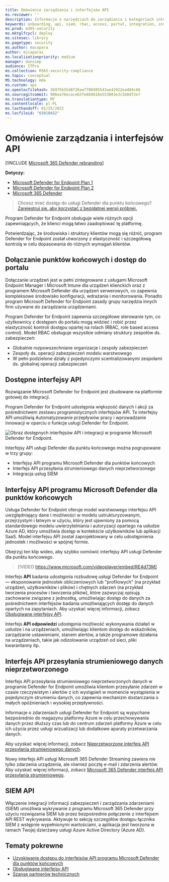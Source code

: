 ```yaml
---
title: Omówienie zarządzania i interfejsów API
ms.reviewer: ''
description: Informacje o narzędziach do zarządzania i kategoriach interfejsu API w programie Microsoft Defender for Endpoint
keywords: onboarding, api, siem, rbac, access, portal, integration, investigation, response, entitys, entity, user context, application context, streaming
ms.prod: m365-security
ms.mktglfcycl: deploy
ms.sitesec: library
ms.pagetype: security
ms.author: macapara
author: mjcaparas
ms.localizationpriority: medium
manager: dansimp
audience: ITPro
ms.collection: M365-security-compliance
ms.topic: conceptual
MS.technology: mde
ms.custom: api
ms.openlocfilehash: 36975b55d8f26ae7788495543ae42922ea404c66
ms.sourcegitcommit: 986ea76ecaceb5fe6b9616e553003e3c5b0df2e7
ms.translationtype: MT
ms.contentlocale: pl-PL
ms.lasthandoff: 01/25/2022
ms.locfileid: "63010432"
---
```

# <a name="overview-of-management-and-apis"></a>Omówienie zarządzania i interfejsów API

[!INCLUDE [Microsoft 365 Defender rebranding](../../includes/microsoft-defender.md)]

**Dotyczy:**
- [Microsoft Defender for Endpoint Plan 1](https://go.microsoft.com/fwlink/p/?linkid=2154037)
- [Microsoft Defender for Endpoint Plan 2](https://go.microsoft.com/fwlink/p/?linkid=2154037)
- [Microsoft 365 Defender](https://go.microsoft.com/fwlink/?linkid=2118804)

> Chcesz mieć dostęp do usługi Defender dla punktu końcowego? [Zarejestruj się, aby korzystać z bezpłatnej wersji próbnej.](https://signup.microsoft.com/create-account/signup?products=7f379fee-c4f9-4278-b0a1-e4c8c2fcdf7e&ru=https://aka.ms/MDEp2OpenTrial?ocid=docs-mgt-apis-abovefoldlink)


Program Defender for Endpoint obsługuje wiele różnych opcji zapewniających, że klienci mogą łatwo zaadoptować tę platformę.

Potwierdzając, że środowiska i struktury klientów mogą się różnić, program Defender for Endpoint został utworzony z elastyczność i szczegółową kontrolą w celu dopasowania do różnych wymagań klientów.

## <a name="endpoint-onboarding-and-portal-access"></a>Dołączanie punktów końcowych i dostęp do portalu

Dołączanie urządzeń jest w pełni zintegrowane z usługami Microsoft Endpoint Manager i Microsoft Intune dla urządzeń klienckich oraz z programem Microsoft Defender dla urządzeń serwerowych, co zapewnia kompleksowe środowisko konfiguracji, wdrażania i monitorowania. Ponadto program Microsoft Defender for Endpoint zasady grupy narzędzia innych firm używane do zarządzania urządzeniami.

Program Defender for Endpoint zapewnia szczegółowe sterowanie tym, co użytkownicy z dostępem do portalu mogą widzieć i robić przez elastyczność kontroli dostępu opartej na rolach (RBAC, role based access control). Model RBAC obsługuje wszystkie odmiany struktury zespołów ds. zabezpieczeń:

- Globalnie rozpowszechniane organizacje i zespoły zabezpieczeń
- Zespoły ds. operacji zabezpieczeń modelu warstwowego
- W pełni podzielone działy z pojedynczymi scentralizowanymi zespołami ds. globalnej operacji zabezpieczeń

## <a name="available-apis"></a>Dostępne interfejsy API

Rozwiązanie Microsoft Defender for Endpoint jest zbudowane na platformie gotowej do integracji.

Program Defender for Endpoint udostępnia większość danych i akcji za pośrednictwem zestawu programistycznych interfejsów API. Te interfejsy API umożliwią Automatyzowanie przepływów pracy i wprowadzanie innowacji w oparciu o funkcje usługi Defender for Endpoint.

![Obraz dostępnych interfejsów API i integracji w programie Microsoft Defender for Endpoint.](images/mdatp-apis.png)

Interfejsy API usługi Defender dla punktu końcowego można pogrupowane w trzy grupy:

- Interfejsy API programu Microsoft Defender dla punktów końcowych
- Interfejs API przesyłania strumieniowego danych nieprzetworzonego
- Integracja usług SIEM

## <a name="microsoft-defender-for-endpoint-apis"></a>Interfejsy API programu Microsoft Defender dla punktów końcowych

Usługa Defender for Endpoint oferuje model warstwowego interfejsu API uwzględniający dane i możliwości w modelu ustrukturyzowanym, przejrzystym i łatwym w użyciu, który jest ujawniony za pomocą standardowego modelu uwierzytelniania i autoryzacji opartego na usłudze Azure AD, który umożliwia dostęp w kontekście użytkowników lub aplikacji SaaS. Model interfejsu API został zaprojektowany w celu udostępnienia jednostek i możliwości w spójnej formie.

Obejrzyj ten klip wideo, aby szybko oomówić interfejsy API usługi Defender dla punktu końcowego.

> [!VIDEO https://www.microsoft.com/videoplayer/embed/RE4d73M]

Interfejs **API** badania udostępnia rozbudowę usługi Defender for Endpoint — eksponowanie jednostek obliczeniowych lub "profilowych" (na przykład urządzeń, użytkowników i plików) i chętnych zdarzeń (na przykład tworzenia procesów i tworzenia plików), które zazwyczaj opisują zachowanie związane z jednostką, umożliwiając dostęp do danych za pośrednictwem interfejsów badania umożliwiających dostęp do danych opartych na zapytaniach. Aby uzyskać więcej informacji, zobacz [Obsługiwane interfejsy API](exposed-apis-list.md).

Interfejs **API odpowiedzi** udostępnia możliwość wykonywania działań w usłudze i na urządzeniach, umożliwiając klientom dostęp do wskaźników, zarządzanie ustawieniami, stanem alertów, a także programowe działania na urządzeniach, takie jak odizolowanie urządzeń od sieci, pliki kwarantanny itp.

## <a name="raw-data-streaming-api"></a>Interfejs API przesyłania strumieniowego danych nieprzetworzonego

Interfejs API przesyłania strumieniowego nieprzetworzonych danych w programie Defender for Endpoint umożliwia klientom przesyłanie zdarzeń w czasie rzeczywistym i alertów z ich wystąpień w momencie wystąpienia w pojedynczym strumieniu danych, co zapewnia mechanizm dostarczania o małych opóźnieniach i wysokiej przepływności.

Informacje o zdarzeniach usługi Defender for Endpoint są wypychane bezpośrednio do magazynu platformy Azure w celu przechowywania danych przez dłuższy czas lub do centrum zdarzeń platformy Azure w celu ich użycia przez usługi wizualizacji lub dodatkowe aparaty przetwarzania danych.

Aby uzyskać więcej informacji, zobacz [Nieprzetworzone interfejs API przesyłania strumieniowego danych](raw-data-export.md).

Nowy interfejs API usługi Microsoft 365 Defender Streaming zawiera nie tylko zdarzenia urządzenia, ale również pocztę e-mail i zdarzenia alertów.
Aby uzyskać więcej informacji, zobacz [Microsoft 365 Defender interfejs API przesyłania strumieniowego](../defender/streaming-api.md).

## <a name="siem-api"></a>SIEM API

Włączenie integracji informacji zabezpieczeń i zarządzania zdarzeniami (SIEM) umożliwia wykrywanie z programu Microsoft 365 Defender przy użyciu rozwiązania SIEM lub przez bezpośrednie połączenie z interfejsem API REST wykrywania. Aktywuje to sekcję szczegółów dostępu łącznika SIEM z wstępnie wypełnionymi wartościami, a aplikacja jest tworzona w ramach Twojej dzierżawy usługi Azure Active Directory (Azure AD). 

## <a name="related-topics"></a>Tematy pokrewne

- [Uzyskiwanie dostępu do interfejsów API programu Microsoft Defender dla punktów końcowych](apis-intro.md)
- [Obsługiwane interfejsy API](exposed-apis-list.md)
- [Szanse partnerów technicznych](partner-integration.md)
